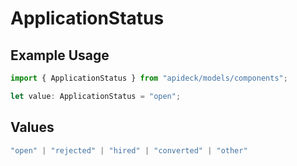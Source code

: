# ApplicationStatus

## Example Usage

```typescript
import { ApplicationStatus } from "apideck/models/components";

let value: ApplicationStatus = "open";
```

## Values

```typescript
"open" | "rejected" | "hired" | "converted" | "other"
```